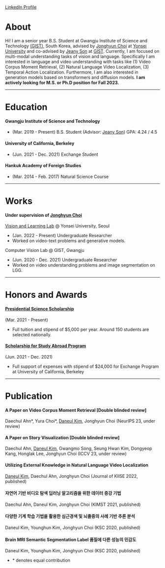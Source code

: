 [LinkedIn Profile](https://www.linkedin.com/in/carpedkm/)
# About
Hi! I am a senior year B.S. Student at Gwangju Institute of Science and Technology [(GIST)](https://www.gist.ac.kr), South Korea, advised by [Jonghyun Choi](https://ppolon.github.io) at [Yonsei University](https://www.yonsei.ac.kr) and co-advised by [Jeany Son](https://jeanyson.github.io/) at [GIST](https://www.gist.ac.kr).
Currently, I am focused on multi-modal understanding tasks of vision and language. 
Specifically I am interested in language and video understanding with tasks like (1) Video Corpus Moment Retrieval, (2) Natural Language Video Localization, (3) Temporal Action Localization.
Furthermore, I am also interested in generation models based on transformers and diffusion models.
**I am actively looking for M.S. or Ph.D position for Fall 2023.**

---

# Education
#### Gwangju Institute of Science and Technology
- (Mar. 2019 - Present) B.S. Student (Advisor: [Jeany Son](https://jeanyson.github.io/))
GPA: 4.24 / 4.5


#### University of California, Berkeley
- (Jun. 2021 - Dec. 2021) Exchange Student


#### Hankuk Academy of Foreign Studies
- (Mar. 2014 - Feb. 2017) Natural Science Course

---

# Works
#### Under supervision of [Jonghyun Choi](https://ppolon.github.io/)
[Vision and Learning Lab](https://yonseivnl.github.io) @ Yonsei University, Seoul
- (Jan. 2022 - Present) Undergraduate Researcher
- Worked on video-text problems and generative models.

Computer Vision Lab @ GIST, Gwangju
- (Jun. 2020 - Dec. 2021) Undergraduate Researcher
-  Worked on video understanding problems and image segmentation on LGG.

---

# Honors and Awards
#### [Presidential Science Scholarship](https://www.kosaf.go.kr/ko/scholar.do?pg=scholarship05_05_01)
(Mar. 2021 - Present) 
- Full tuition and stipend of $5,000 per year. Around 150 students are selected nationally.

#### [Scholarship for Study Abroad Program](https://ipa.gist.ac.kr/ipa/html/sub04/040202.html)
(Jun. 2021 - Dec. 2021)
- Full support of expenses with stipend of $24,000 for Exchange Program at University of California, Berkeley

---

# Publication
#### A Paper on Video Corpus Moment Retrieval [Double blinded review]
Daechul Ahn*, Yura Choi*, <ins>Daneul Kim</ins>, Jonghyun Choi
(NeurIPS 23, under review)

#### A Paper on Story Visualization [Double blinded review]
Daechul Ahn, <ins>Daneul Kim</ins>, Gwangmo Song, Seung Hwan Kim, Dongyeop Kang, Honglak Lee, Jonghyun Choi
(ICCV 23, under review)

#### Utilizing External Knowledge in Natural Language Video Localization
<ins>Daneul Kim</ins>, Daechul Ahn, Jonghyun Choi
(Journal of KIISE 2022, published)

#### 자연어 기반 비디오 탐색 딥러닝 알고리즘을 위한 데이터 증강 기법
Daechul Ahn, Daneul Kim, Jonghyun Choi
(KIMST 2021, published)

#### 다양한 기계 학습 기법을 활용한 심근경색 및 뇌졸중의 사례 기반 추론 분석
Daneul Kim, Younghun Kim, Jonghyun Choi
(KSC 2020, published)

#### Brain MRI Semantic Segmentation Label 품질에 다른 성능의 민감도
Daneul Kim, Younghun Kim, Jonghyun Choi
(KSC 2020, published)

- \* denotes equal contribution
